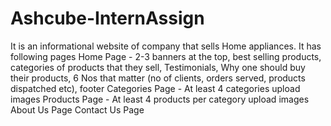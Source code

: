 # Ashcube-InternAssign

 It is an informational website of company that sells Home appliances. It has following pages
Home Page - 2-3 banners at the top, best selling products, categories of products that they sell, Testimonials, Why one should buy their products,
6 Nos that matter (no of clients, orders served, products dispatched etc), footer
Categories Page - At least 4 categories upload images
Products Page - At least 4 products per category upload images
About Us Page
Contact Us Page
